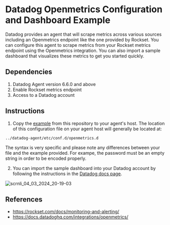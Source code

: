 # Datadog Openmetrics Configuration and Dashboard Example
Datadog provides an agent that will scrape metrics across various sources including an Openmetrics endpoint like the one provided by Rockset. You can configure this agent to scrape metrics from your Rockset metrics endpoint using the Openmetrics integration.
You can also import a sample dashboard that visualizes these metrics to get you started quickly.

## Dependencies
1. Datadog Agent version 6.6.0 and above
2. Enable Rockset metrics endpoint
3. Access to a Datadog account

## Instructions
1. Copy the [example](./openmetrics.d/conf.yaml) from this repository to your agent's host. The location of this configuration file on your agent host will generally be located at:
```
../datadog-agent/etc/conf.d/openmetrics.d
```

The syntax is very specific and please note any differences between your file and the example provided. For exampe, the password must be an empty string in order to be encoded properly.

2. You can import the sample dashboard into your Datadog account by following the instructions in the [Datadog docs page](https://docs.datadoghq.com/dashboards/#copy-import-or-export-dashboard-json).

![scrnli_04_03_2024_20-19-03](https://github.com/rocksetlabs/monitoring_visualization/assets/62242783/5d8e8a37-6092-4042-96c9-b2fdb101a4a1)

## References
- https://rockset.com/docs/monitoring-and-alerting/
- https://docs.datadoghq.com/integrations/openmetrics/
